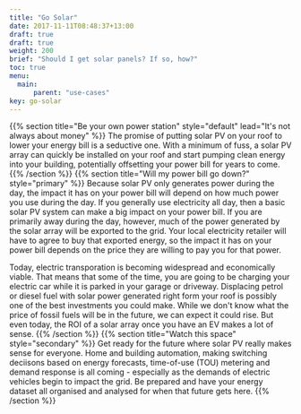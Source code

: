 ```yaml
---
title: "Go Solar"
date: 2017-11-11T08:48:37+13:00
draft: true
draft: true
weight: 200
brief: "Should I get solar panels? If so, how?"
toc: true
menu:
  main:
      parent: "use-cases"
key: go-solar
---
```

{{% section  title="Be your own power station" style="default" lead="It's not always about money" %}}
The promise of putting solar PV on your roof to lower your energy bill is a seductive one.  With a minimum of fuss, a solar PV array can quickly be installed on your roof and start pumping clean energy into your building, potentially offsetting your power bill for years to come. 
{{% /section %}}
{{% section  title="Will my power bill go down?" style="primary" %}}
Because solar PV only generates power during the day, the impact it has on your power bill will depend on how much power you use during the day. If you generally use electricity all day, then a basic solar PV system can make a big impact on your power bill. If you are primarily away during the day, however, much of the power generated by the solar array will be exported to the grid. Your local electricity retailer will have to agree to buy that exported energy, so the impact it has on your power bill depends on the price they are willing to pay you for that power.

Today, electric transporation is becoming widespread and economically viable. That means that some of the time, you are going to be charging your electric car while it is parked in your garage or driveway. Displacing petrol or diesel fuel with solar power generated right form your roof is possibly one of the best investments you could make.  While we don't know what the price of fossil fuels will be in the future, we can expect it could rise. But even today, the ROI of a solar array once you have an EV makes a lot of sense.
{{% /section %}}
{{% section  title="Watch this space" style="secondary" %}}
Get ready for the future where solar PV really makes sense for everyone.  Home and building automation, making switching deciisons based on energy forecasts, time-of-use (TOU) metering and demand response is all coming - especially as the demands of electric vehicles begin to impact the grid.  Be prepared and have your energy dataset all organised and analysed for when that future gets here.
{{% /section %}}
